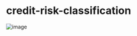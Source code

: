# credit-risk-classification

![image](https://github.com/Alahnah/credit-risk-classification/assets/132726623/3a6dbf15-8aa6-42c4-ac21-5240db6192f5)

